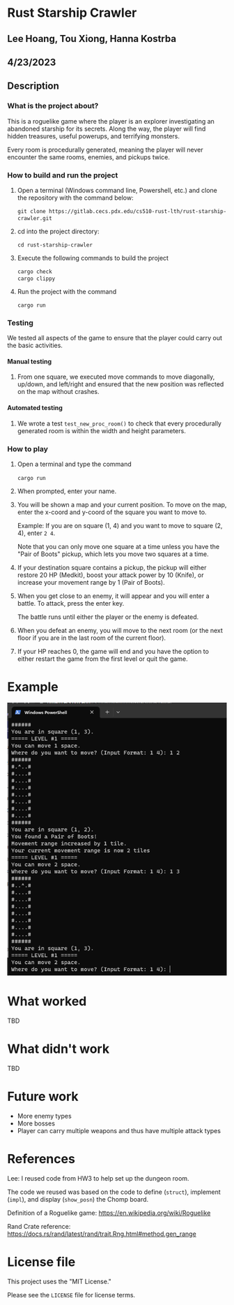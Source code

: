 # Rust Starship Crawler
## Lee Hoang, Tou Xiong, Hanna Kostrba
## 4/23/2023

## Description

### What is the project about?

This is a roguelike game where the player is an explorer investigating an abandoned starship for its secrets. Along the way, the player will find hidden treasures, useful powerups, and terrifying monsters.

Every room is procedurally generated, meaning the player will never encounter the same rooms, enemies, and pickups twice.

### How to build and run the project

1) Open a terminal (Windows command line, Powershell, etc.) and clone the repository with the command below:

    ```
    git clone https://gitlab.cecs.pdx.edu/cs510-rust-lth/rust-starship-crawler.git
    ```

2) cd into the project directory:

    ```
    cd rust-starship-crawler
    ```

3) Execute the following commands to build the project

    ```
    cargo check
    cargo clippy
    ```

4) Run the project with the command

    ```
    cargo run
    ```

### Testing

We tested all aspects of the game to ensure that the player could carry out the basic activities. 

#### Manual testing

1) From one square, we executed move commands to move diagonally, up/down, and left/right and ensured that the new position was reflected on the map without crashes.

#### Automated testing

1) We wrote a test `test_new_proc_room()` to check that every procedurally generated room is within the width and height parameters.



### How to play

1) Open a terminal and type the command 

    `cargo run`

2) When prompted, enter your name.

3) You will be shown a map and your current position. To move on the map, enter the x-coord and y-coord of the square you want to move to.

    Example: If you are on square (1, 4) and you want to move to square (2, 4), enter `2 4`.

    Note that you can only move one square at a time unless you have the "Pair of Boots" pickup, which lets you move two squares at a time.

4) If your destination square contains a pickup, the pickup will either restore 20 HP (Medkit), boost your attack power by 10 (Knife), or increase your movement range by 1 (Pair of Boots).

5) When you get close to an enemy, it will appear and you will enter a battle. To attack, press the enter key.

    The battle runs until either the player or the enemy is defeated.

6) When you defeat an enemy, you will move to the next room (or the next floor if you are in the last room of the current floor).

7) If your HP reaches 0, the game will end and you have the option to either restart the game from the first level or quit the game.

# Example

![](resources/example.png)

# What worked

TBD 

# What didn't work

TBD

# Future work

* More enemy types
* More bosses
* Player can carry multiple weapons and thus have multiple attack types

# References

Lee: I reused code from HW3 to help set up the dungeon room.

The code we reused was based on the code to define (`struct`), implement (`impl`), and display (`show_posn`) the Chomp board.

Definition of a Roguelike game:
https://en.wikipedia.org/wiki/Roguelike

Rand Crate reference:
https://docs.rs/rand/latest/rand/trait.Rng.html#method.gen_range


# License file

This project uses the "MIT License."

Please see the `LICENSE` file for license terms.